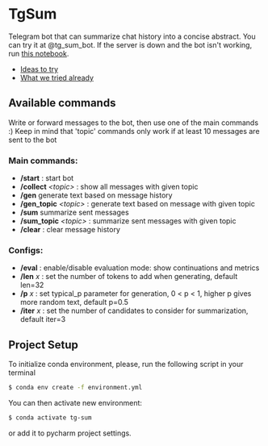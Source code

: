 # TgSum
Telegram bot that can summarize chat history into a concise abstract.
You can try it at @tg_sum_bot. If the server is down and the bot isn't working, run [this notebook](https://colab.research.google.com/drive/1FDwN9RM1uOsBHLsOL9ADHqLtw-iJBzaV?usp=sharing).

- [Ideas to try](ideas.md)
- [What we tried already](logbook/logbook.md)

## Available commands
                
Write or forward messages to the bot, then use one of the main commands :) 
Keep in mind that 'topic' commands only work if at least 10 messages are sent to the bot

### Main commands:
* **/start** : start bot
* **/collect** _\<topic\>_ : show all messages with given topic
* **/gen** generate text based on message history
* **/gen_topic** *\<topic\>* : generate text based on message with given topic
* **/sum** summarize sent messages
* **/sum_topic** *\<topic\>* : summarize sent messages with given topic
* **/clear** : clear message history

### Configs:
* **/eval** : enable/disable evaluation mode: show continuations and metrics
* **/len** _x_ : set the number of tokens to add when generating, default len=32
* **/p** _x_ : set typical_p parameter for generation, 0 < p < 1, higher p gives more random text, default p=0.5
* **/iter** _x_ : set the number of candidates to consider for summarization, default iter=3

## Project Setup

To initialize conda environment, please, run the following script in your terminal

```bash
$ conda env create -f environment.yml 
```

You can then activate new environment:
```bash
$ conda activate tg-sum
```

or add it to pycharm project settings.